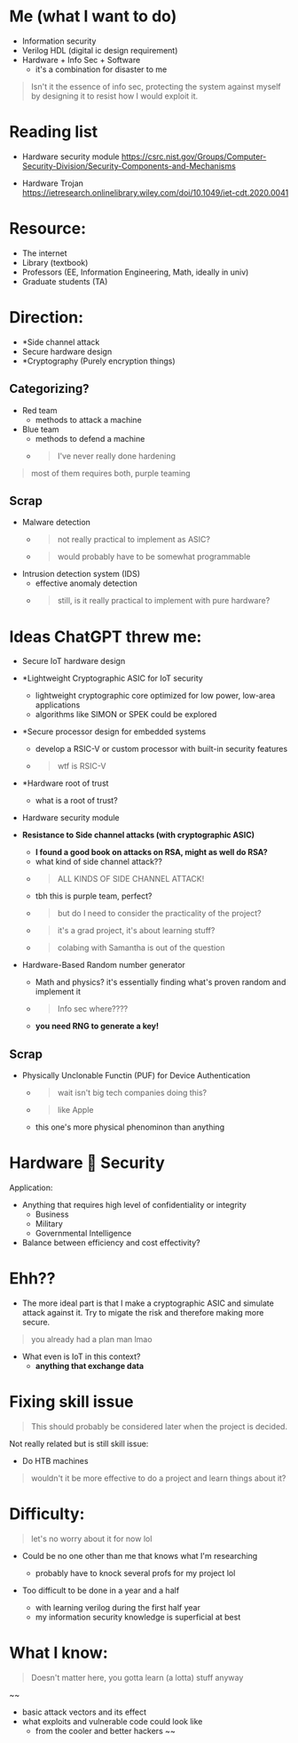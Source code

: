 # Me (what I want to do)
- Information security
- Verilog HDL (digital ic design requirement)
- Hardware + Info Sec + Software
	- it's a combination for disaster to me

> Isn't it the essence of info sec, protecting the system against myself by designing it to resist how I would exploit it.

# Reading list

- Hardware security module
https://csrc.nist.gov/Groups/Computer-Security-Division/Security-Components-and-Mechanisms

- Hardware Trojan
https://ietresearch.onlinelibrary.wiley.com/doi/10.1049/iet-cdt.2020.0041

# Resource:
- The internet
- Library (textbook)
- Professors (EE, Information Engineering, Math, ideally in univ)
- Graduate students (TA)

# Direction:
- *Side channel attack
- Secure hardware design
- *Cryptography (Purely encryption things)

## Categorizing?
- Red team
	- methods to attack a machine
- Blue team
	- methods to defend a machine
	- > I've never really done hardening 

> most of them requires both, purple teaming

## Scrap
- Malware detection
	- > not really practical to implement as ASIC?
	- > would probably have to be somewhat programmable
- Intrusion detection system (IDS)
	- effective anomaly detection
	- > still, is it really practical to implement with pure hardware?


# Ideas ChatGPT threw me:
- Secure IoT hardware design
- *Lightweight Cryptographic ASIC for IoT security
	- lightweight cryptographic core optimized for low power, low-area applications
	- algorithms like SIMON or SPEK could be explored
- *Secure processor design for embedded systems
	- develop a RSIC-V or custom processor with built-in security features
	- > wtf is RSIC-V
- *Hardware root of trust
	- what is a root of trust?
- Hardware security module

- **Resistance to Side channel attacks (with cryptographic ASIC)**
	- **I found a good book on attacks on RSA, might as well do RSA?**
	- what kind of side channel attack??
	- > ALL KINDS OF SIDE CHANNEL ATTACK!
	- tbh this is purple team, perfect?
	- > but do I need to consider the practicality of the project?
	- > it's a grad project, it's about learning stuff?
	- > colabing with Samantha is out of the question
- Hardware-Based Random number generator
	- Math and physics? it's essentially finding what's proven random and implement it
	- > Info sec where????
	- **you need RNG to generate a key!**
	
## Scrap
- Physically Unclonable Functin (PUF) for Device Authentication
	- > wait isn't big tech companies doing this?
	- > like Apple
	- this one's more physical phenominon than anything

# Hardware 🤝 Security
Application:
- Anything that requires high level of confidentiality or integrity
	- Business
	- Military
	- Governmental Intelligence
- Balance between efficiency and cost effectivity?

# Ehh??
- The more ideal part is that I make a cryptographic ASIC and simulate attack against it. Try to migate the risk and therefore making more secure.
> you already had a plan man lmao

- What even is IoT in this context?
	- **anything that exchange data**

# Fixing skill issue
> This should probably be considered later when the project is decided.

Not really related but is still skill issue:
- Do HTB machines
> wouldn't it be more effective to do a project and learn things about it?

# Difficulty:
> let's no worry about it for now lol

- Could be no one other than me that knows what I'm researching
	- probably have to knock several profs for my project lol
	
- Too difficult to be done in a year and a half
	- with learning verilog during the first half year
	- my information security knowledge is superficial at best

# What I know:

> Doesn't matter here, you gotta learn (a lotta) stuff anyway

~~
- basic attack vectors and its effect
- what exploits and vulnerable code could look like
	- from the cooler and better hackers
~~
